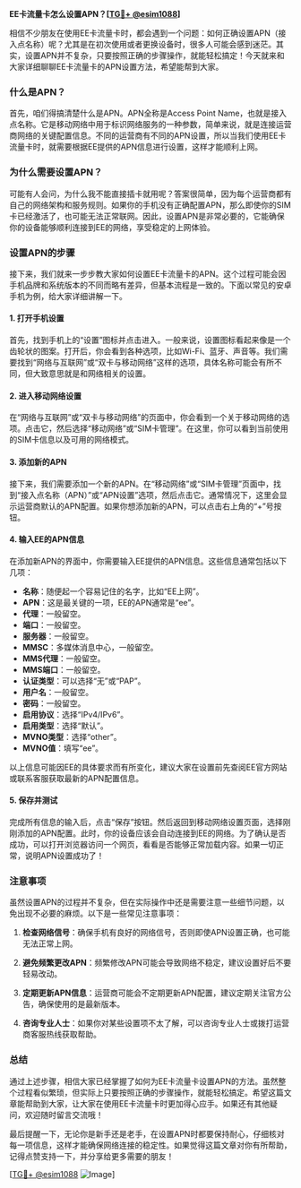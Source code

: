 **EE卡流量卡怎么设置APN？[[TG💪+ @esim1088](https://t.me/s/esim1088)]**

相信不少朋友在使用EE卡流量卡时，都会遇到一个问题：如何正确设置APN（接入点名称）呢？尤其是在初次使用或者更换设备时，很多人可能会感到迷茫。其实，设置APN并不复杂，只要按照正确的步骤操作，就能轻松搞定！今天就来和大家详细聊聊EE卡流量卡的APN设置方法，希望能帮到大家。

### 什么是APN？

首先，咱们得搞清楚什么是APN。APN全称是Access Point Name，也就是接入点名称。它是移动网络中用于标识网络服务的一种参数，简单来说，就是连接运营商网络的关键配置信息。不同的运营商有不同的APN设置，所以当我们使用EE卡流量卡时，就需要根据EE提供的APN信息进行设置，这样才能顺利上网。

### 为什么需要设置APN？

可能有人会问，为什么我不能直接插卡就用呢？答案很简单，因为每个运营商都有自己的网络架构和服务规则。如果你的手机没有正确配置APN，那么即使你的SIM卡已经激活了，也可能无法正常联网。因此，设置APN是非常必要的，它能确保你的设备能够顺利连接到EE的网络，享受稳定的上网体验。

### 设置APN的步骤

接下来，我们就来一步步教大家如何设置EE卡流量卡的APN。这个过程可能会因手机品牌和系统版本的不同而略有差异，但基本流程是一致的。下面以常见的安卓手机为例，给大家详细讲解一下。

#### 1. 打开手机设置

首先，找到手机上的“设置”图标并点击进入。一般来说，设置图标看起来像是一个齿轮状的图案。打开后，你会看到各种选项，比如Wi-Fi、蓝牙、声音等。我们需要找到“网络与互联网”或“双卡与移动网络”这样的选项，具体名称可能会有所不同，但大致意思就是和网络相关的设置。

#### 2. 进入移动网络设置

在“网络与互联网”或“双卡与移动网络”的页面中，你会看到一个关于移动网络的选项。点击它，然后选择“移动网络”或“SIM卡管理”。在这里，你可以看到当前使用的SIM卡信息以及可用的网络模式。

#### 3. 添加新的APN

接下来，我们需要添加一个新的APN。在“移动网络”或“SIM卡管理”页面中，找到“接入点名称（APN）”或“APN设置”选项，然后点击它。通常情况下，这里会显示运营商默认的APN配置。如果你想添加新的APN，可以点击右上角的“+”号按钮。

#### 4. 输入EE的APN信息

在添加新APN的界面中，你需要输入EE提供的APN信息。这些信息通常包括以下几项：

- **名称**：随便起一个容易记住的名字，比如“EE上网”。
- **APN**：这是最关键的一项，EE的APN通常是“ee”。
- **代理**：一般留空。
- **端口**：一般留空。
- **服务器**：一般留空。
- **MMSC**：多媒体消息中心，一般留空。
- **MMS代理**：一般留空。
- **MMS端口**：一般留空。
- **认证类型**：可以选择“无”或“PAP”。
- **用户名**：一般留空。
- **密码**：一般留空。
- **启用协议**：选择“IPv4/IPv6”。
- **启用类型**：选择“默认”。
- **MVNO类型**：选择“other”。
- **MVNO值**：填写“ee”。

以上信息可能因EE的具体要求而有所变化，建议大家在设置前先查阅EE官方网站或联系客服获取最新的APN配置信息。

#### 5. 保存并测试

完成所有信息的输入后，点击“保存”按钮。然后返回到移动网络设置页面，选择刚刚添加的APN配置。此时，你的设备应该会自动连接到EE的网络。为了确认是否成功，可以打开浏览器访问一个网页，看看是否能够正常加载内容。如果一切正常，说明APN设置成功了！

### 注意事项

虽然设置APN的过程并不复杂，但在实际操作中还是需要注意一些细节问题，以免出现不必要的麻烦。以下是一些常见注意事项：

1. **检查网络信号**：确保手机有良好的网络信号，否则即使APN设置正确，也可能无法正常上网。
   
2. **避免频繁更改APN**：频繁修改APN可能会导致网络不稳定，建议设置好后不要轻易改动。

3. **定期更新APN信息**：运营商可能会不定期更新APN配置，建议定期关注官方公告，确保使用的是最新版本。

4. **咨询专业人士**：如果你对某些设置项不太了解，可以咨询专业人士或拨打运营商客服热线获取帮助。

### 总结

通过上述步骤，相信大家已经掌握了如何为EE卡流量卡设置APN的方法。虽然整个过程看似繁琐，但实际上只要按照正确的步骤操作，就能轻松搞定。希望这篇文章能帮助到大家，让大家在使用EE卡流量卡时更加得心应手。如果还有其他疑问，欢迎随时留言交流哦！

最后提醒一下，无论你是新手还是老手，在设置APN时都要保持耐心，仔细核对每一项信息，这样才能确保网络连接的稳定性。如果觉得这篇文章对你有所帮助，记得点赞支持一下，并分享给更多需要的朋友！

[[TG💪+ @esim1088](https://t.me/s/esim1088) ![Image](https://i.postimg.cc/4NQfJmqS/Snipaste-2025-05-13-00-14-12.png)]
